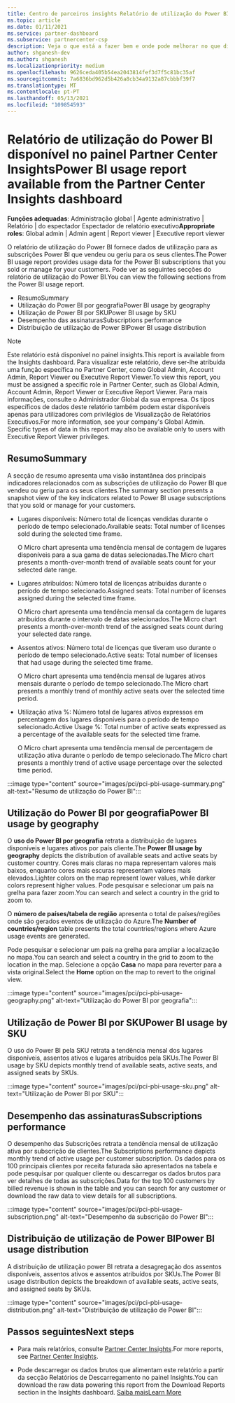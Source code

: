 ```yaml
---
title: Centro de parceiros insights Relatório de utilização do Power BI
ms.topic: article
ms.date: 01/11/2021
ms.service: partner-dashboard
ms.subservice: partnercenter-csp
description: Veja o que está a fazer bem e onde pode melhorar no que diz respeito ao uso de subscrições power bi que vende ou gere para os seus clientes.
author: shganesh-dev
ms.author: shganesh
ms.localizationpriority: medium
ms.openlocfilehash: 9626ceda405b54ea2043814fef3d7f5c81bc35af
ms.sourcegitcommit: 7a6836bd962d5b426a8cb34a9132a87cbbbf39f7
ms.translationtype: MT
ms.contentlocale: pt-PT
ms.lasthandoff: 05/13/2021
ms.locfileid: "109854593"
---
```

# <a name="power-bi-usage-report-available-from-the-partner-center-insights-dashboard"></a><span data-ttu-id="d5a3f-103">Relatório de utilização do Power BI disponível no painel Partner Center Insights</span><span class="sxs-lookup"><span data-stu-id="d5a3f-103">Power BI usage report available from the Partner Center Insights dashboard</span></span>

<span data-ttu-id="d5a3f-104">**Funções adequadas**: Administração global | Agente administrativo | Relatório | do espectador Espectador de relatório executivo</span><span class="sxs-lookup"><span data-stu-id="d5a3f-104">**Appropriate roles**: Global admin | Admin agent | Report viewer | Executive report viewer</span></span>

<span data-ttu-id="d5a3f-105">O relatório de utilização do Power BI fornece dados de utilização para as subscrições Power BI que vendeu ou geriu para os seus clientes.</span><span class="sxs-lookup"><span data-stu-id="d5a3f-105">The Power BI usage report provides usage data for the Power BI subscriptions that you sold or manage for your customers.</span></span> <span data-ttu-id="d5a3f-106">Pode ver as seguintes secções do relatório de utilização do Power BI.</span><span class="sxs-lookup"><span data-stu-id="d5a3f-106">You can view the following sections from the Power BI usage report.</span></span>

- <span data-ttu-id="d5a3f-107">Resumo</span><span class="sxs-lookup"><span data-stu-id="d5a3f-107">Summary</span></span>
- <span data-ttu-id="d5a3f-108">Utilização do Power BI por geografia</span><span class="sxs-lookup"><span data-stu-id="d5a3f-108">Power BI usage by geography</span></span>
- <span data-ttu-id="d5a3f-109">Utilização de Power BI por SKU</span><span class="sxs-lookup"><span data-stu-id="d5a3f-109">Power BI usage by SKU</span></span>
- <span data-ttu-id="d5a3f-110">Desempenho das assinaturas</span><span class="sxs-lookup"><span data-stu-id="d5a3f-110">Subscriptions performance</span></span>
- <span data-ttu-id="d5a3f-111">Distribuição de utilização de Power BI</span><span class="sxs-lookup"><span data-stu-id="d5a3f-111">Power BI usage distribution</span></span>

 > [!NOTE]
 > <span data-ttu-id="d5a3f-112">Este relatório está disponível no painel insights.</span><span class="sxs-lookup"><span data-stu-id="d5a3f-112">This report is available from the Insights dashboard.</span></span> <span data-ttu-id="d5a3f-113">Para visualizar este relatório, deve ser-lhe atribuída uma função específica no Partner Center, como Global Admin, Account Admin, Report Viewer ou Executive Report Viewer.</span><span class="sxs-lookup"><span data-stu-id="d5a3f-113">To view this report, you must be assigned a specific role in Partner Center, such as Global Admin, Account Admin, Report Viewer or Executive Report Viewer.</span></span> <span data-ttu-id="d5a3f-114">Para mais informações, consulte o Administrador Global da sua empresa. Os tipos específicos de dados deste relatório também podem estar disponíveis apenas para utilizadores com privilégios de Visualização de Relatórios Executivos.</span><span class="sxs-lookup"><span data-stu-id="d5a3f-114">For more information, see your company's Global Admin. Specific types of data in this report may also be available only to users with Executive Report Viewer privileges.</span></span>

## <a name="summary"></a><span data-ttu-id="d5a3f-115">Resumo</span><span class="sxs-lookup"><span data-stu-id="d5a3f-115">Summary</span></span>

<span data-ttu-id="d5a3f-116">A secção de resumo apresenta uma visão instantânea dos principais indicadores relacionados com as subscrições de utilização do Power BI que vendeu ou geriu para os seus clientes.</span><span class="sxs-lookup"><span data-stu-id="d5a3f-116">The summary section presents a snapshot view of the key indicators related to Power BI usage subscriptions that you sold or manage for your customers.</span></span> 

- <span data-ttu-id="d5a3f-117">Lugares disponíveis: Número total de licenças vendidas durante o período de tempo selecionado.</span><span class="sxs-lookup"><span data-stu-id="d5a3f-117">Available seats: Total number of licenses sold during the selected time frame.</span></span>

   <span data-ttu-id="d5a3f-118">O Micro chart apresenta uma tendência mensal de contagem de lugares disponíveis para a sua gama de datas selecionadas.</span><span class="sxs-lookup"><span data-stu-id="d5a3f-118">The Micro chart presents a month-over-month trend of available seats count for your selected date range.</span></span>

- <span data-ttu-id="d5a3f-119">Lugares atribuídos: Número total de licenças atribuídas durante o período de tempo selecionado.</span><span class="sxs-lookup"><span data-stu-id="d5a3f-119">Assigned seats: Total number of licenses assigned during the selected time frame.</span></span>

   <span data-ttu-id="d5a3f-120">O Micro chart apresenta uma tendência mensal da contagem de lugares atribuídos durante o intervalo de datas selecionados.</span><span class="sxs-lookup"><span data-stu-id="d5a3f-120">The Micro chart presents a month-over-month trend of the assigned seats count during your selected date range.</span></span>

- <span data-ttu-id="d5a3f-121">Assentos ativos: Número total de licenças que tiveram uso durante o período de tempo selecionado.</span><span class="sxs-lookup"><span data-stu-id="d5a3f-121">Active seats: Total number of licenses that had usage during the selected time frame.</span></span> 

   <span data-ttu-id="d5a3f-122">O Micro chart apresenta uma tendência mensal de lugares ativos mensais durante o período de tempo selecionado.</span><span class="sxs-lookup"><span data-stu-id="d5a3f-122">The Micro chart presents a monthly trend of monthly active seats over the selected time period.</span></span>

- <span data-ttu-id="d5a3f-123">Utilização ativa %: Número total de lugares ativos expressos em percentagem dos lugares disponíveis para o período de tempo selecionado.</span><span class="sxs-lookup"><span data-stu-id="d5a3f-123">Active Usage %: Total number of active seats expressed as a percentage of the available seats for the selected time frame.</span></span> 

   <span data-ttu-id="d5a3f-124">O Micro chart apresenta uma tendência mensal de percentagem de utilização ativa durante o período de tempo selecionado.</span><span class="sxs-lookup"><span data-stu-id="d5a3f-124">The Micro chart presents a monthly trend of active usage percentage over the selected time period.</span></span>

:::image type="content" source="images/pci/pci-pbi-usage-summary.png" alt-text="Resumo de utilização do Power BI":::

## <a name="power-bi-usage-by-geography"></a><span data-ttu-id="d5a3f-126">Utilização do Power BI por geografia</span><span class="sxs-lookup"><span data-stu-id="d5a3f-126">Power BI usage by geography</span></span>

<span data-ttu-id="d5a3f-127">O **uso do Power BI por geografia** retrata a distribuição de lugares disponíveis e lugares ativos por país cliente.</span><span class="sxs-lookup"><span data-stu-id="d5a3f-127">The **Power BI usage by geography** depicts the distribution of available seats and active seats by customer country.</span></span> <span data-ttu-id="d5a3f-128">Cores mais claras no mapa representam valores mais baixos, enquanto cores mais escuras representam valores mais elevados.</span><span class="sxs-lookup"><span data-stu-id="d5a3f-128">Lighter colors on the map represent lower values, while darker colors represent higher values.</span></span> <span data-ttu-id="d5a3f-129">Pode pesquisar e selecionar um país na grelha para fazer zoom.</span><span class="sxs-lookup"><span data-stu-id="d5a3f-129">You can search and select a country in the grid to zoom to.</span></span>

<span data-ttu-id="d5a3f-130">O **número de países/tabela de região** apresenta o total de países/regiões onde são gerados eventos de utilização do Azure.</span><span class="sxs-lookup"><span data-stu-id="d5a3f-130">The **Number of countries/region** table presents the total countries/regions where Azure usage events are generated.</span></span>

<span data-ttu-id="d5a3f-131">Pode pesquisar e selecionar um país na grelha para ampliar a localização no mapa.</span><span class="sxs-lookup"><span data-stu-id="d5a3f-131">You can search and select a country in the grid to zoom to the location in the map.</span></span> <span data-ttu-id="d5a3f-132">Selecione a opção **Casa** no mapa para reverter para a vista original.</span><span class="sxs-lookup"><span data-stu-id="d5a3f-132">Select the **Home** option on the map to revert to the original view.</span></span>

:::image type="content" source="images/pci/pci-pbi-usage-geography.png" alt-text="Utilização do Power BI por geografia":::

## <a name="power-bi-usage-by-sku"></a><span data-ttu-id="d5a3f-134">Utilização de Power BI por SKU</span><span class="sxs-lookup"><span data-stu-id="d5a3f-134">Power BI usage by SKU</span></span>

<span data-ttu-id="d5a3f-135">O uso do Power BI pela SKU retrata a tendência mensal dos lugares disponíveis, assentos ativos e lugares atribuídos pela SKUs.</span><span class="sxs-lookup"><span data-stu-id="d5a3f-135">The Power BI usage by SKU depicts monthly trend of available seats, active seats, and assigned seats by SKUs.</span></span>

:::image type="content" source="images/pci/pci-pbi-usage-sku.png" alt-text="Utilização de Power BI por SKU":::

## <a name="subscriptions-performance"></a><span data-ttu-id="d5a3f-137">Desempenho das assinaturas</span><span class="sxs-lookup"><span data-stu-id="d5a3f-137">Subscriptions performance</span></span>

<span data-ttu-id="d5a3f-138">O desempenho das Subscrições retrata a tendência mensal de utilização ativa por subscrição de clientes.</span><span class="sxs-lookup"><span data-stu-id="d5a3f-138">The Subscriptions performance depicts monthly trend of active usage per customer subscription.</span></span> <span data-ttu-id="d5a3f-139">Os dados para os 100 principais clientes por receita faturada são apresentados na tabela e pode pesquisar por qualquer cliente ou descarregar os dados brutos para ver detalhes de todas as subscrições.</span><span class="sxs-lookup"><span data-stu-id="d5a3f-139">Data for the top 100 customers by billed revenue is shown in the table and you can search for any customer or download the raw data to view details for all subscriptions.</span></span>

:::image type="content" source="images/pci/pci-pbi-usage-subscription.png" alt-text="Desempenho da subscrição do Power BI":::

## <a name="power-bi-usage-distribution"></a><span data-ttu-id="d5a3f-141">Distribuição de utilização de Power BI</span><span class="sxs-lookup"><span data-stu-id="d5a3f-141">Power BI usage distribution</span></span>

<span data-ttu-id="d5a3f-142">A distribuição de utilização power BI retrata a desagregação dos assentos disponíveis, assentos ativos e assentos atribuídos por SKUs.</span><span class="sxs-lookup"><span data-stu-id="d5a3f-142">The Power BI usage distribution depicts the breakdown of available seats, active seats, and assigned seats by SKUs.</span></span>

:::image type="content" source="images/pci/pci-pbi-usage-distribution.png" alt-text="Distribuição de utilização de Power BI":::

## <a name="next-steps"></a><span data-ttu-id="d5a3f-144">Passos seguintes</span><span class="sxs-lookup"><span data-stu-id="d5a3f-144">Next steps</span></span>

- <span data-ttu-id="d5a3f-145">Para mais relatórios, consulte [Partner Center Insights](partner-center-insights.md).</span><span class="sxs-lookup"><span data-stu-id="d5a3f-145">For more reports, see [Partner Center Insights](partner-center-insights.md).</span></span>

- <span data-ttu-id="d5a3f-146">Pode descarregar os dados brutos que alimentam este relatório a partir da secção Relatórios de Descarregamento no painel Insights.</span><span class="sxs-lookup"><span data-stu-id="d5a3f-146">You can download the raw data powering this report from the Download Reports section in the Insights dashboard.</span></span> [<span data-ttu-id="d5a3f-147">Saiba mais</span><span class="sxs-lookup"><span data-stu-id="d5a3f-147">Learn More</span></span>](pci-download-reports.md) 
